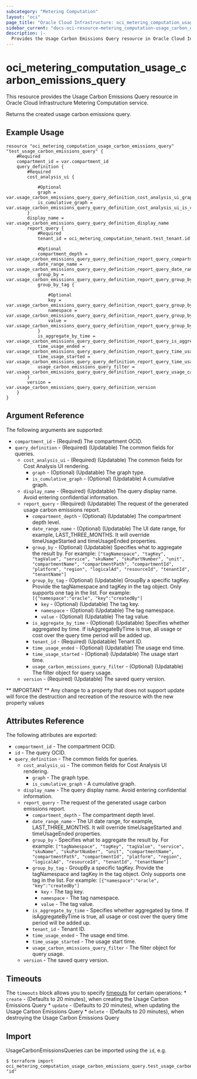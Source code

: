 ```yaml
---
subcategory: "Metering Computation"
layout: "oci"
page_title: "Oracle Cloud Infrastructure: oci_metering_computation_usage_carbon_emissions_query"
sidebar_current: "docs-oci-resource-metering_computation-usage_carbon_emissions_query"
description: |-
  Provides the Usage Carbon Emissions Query resource in Oracle Cloud Infrastructure Metering Computation service
---
```


# oci_metering_computation_usage_carbon_emissions_query
This resource provides the Usage Carbon Emissions Query resource in Oracle Cloud Infrastructure Metering Computation service.

Returns the created usage carbon emissions query.


## Example Usage

```hcl
resource "oci_metering_computation_usage_carbon_emissions_query" "test_usage_carbon_emissions_query" {
	#Required
	compartment_id = var.compartment_id
	query_definition {
		#Required
		cost_analysis_ui {

			#Optional
			graph = var.usage_carbon_emissions_query_query_definition_cost_analysis_ui_graph
			is_cumulative_graph = var.usage_carbon_emissions_query_query_definition_cost_analysis_ui_is_cumulative_graph
		}
		display_name = var.usage_carbon_emissions_query_query_definition_display_name
		report_query {
			#Required
			tenant_id = oci_metering_computation_tenant.test_tenant.id

			#Optional
			compartment_depth = var.usage_carbon_emissions_query_query_definition_report_query_compartment_depth
			date_range_name = var.usage_carbon_emissions_query_query_definition_report_query_date_range_name
			group_by = var.usage_carbon_emissions_query_query_definition_report_query_group_by
			group_by_tag {

				#Optional
				key = var.usage_carbon_emissions_query_query_definition_report_query_group_by_tag_key
				namespace = var.usage_carbon_emissions_query_query_definition_report_query_group_by_tag_namespace
				value = var.usage_carbon_emissions_query_query_definition_report_query_group_by_tag_value
			}
			is_aggregate_by_time = var.usage_carbon_emissions_query_query_definition_report_query_is_aggregate_by_time
			time_usage_ended = var.usage_carbon_emissions_query_query_definition_report_query_time_usage_ended
			time_usage_started = var.usage_carbon_emissions_query_query_definition_report_query_time_usage_started
			usage_carbon_emissions_query_filter = var.usage_carbon_emissions_query_query_definition_report_query_usage_carbon_emissions_query_filter
		}
		version = var.usage_carbon_emissions_query_query_definition_version
	}
}
```

## Argument Reference

The following arguments are supported:

* `compartment_id` - (Required) The compartment OCID.
* `query_definition` - (Required) (Updatable) The common fields for queries.
	* `cost_analysis_ui` - (Required) (Updatable) The common fields for Cost Analysis UI rendering.
		* `graph` - (Optional) (Updatable) The graph type.
		* `is_cumulative_graph` - (Optional) (Updatable) A cumulative graph.
	* `display_name` - (Required) (Updatable) The query display name. Avoid entering confidential information.
	* `report_query` - (Required) (Updatable) The request of the generated usage carbon emissions report.
		* `compartment_depth` - (Optional) (Updatable) The compartment depth level.
		* `date_range_name` - (Optional) (Updatable) The UI date range, for example, LAST_THREE_MONTHS. It will override timeUsageStarted and timeUsageEnded properties.
		* `group_by` - (Optional) (Updatable) Specifies what to aggregate the result by. For example: `["tagNamespace", "tagKey", "tagValue", "service", "skuName", "skuPartNumber", "unit", "compartmentName", "compartmentPath", "compartmentId", "platform", "region", "logicalAd", "resourceId", "tenantId", "tenantName"]` 
		* `group_by_tag` - (Optional) (Updatable) GroupBy a specific tagKey. Provide the tagNamespace and tagKey in the tag object. Only supports one tag in the list. For example: `[{"namespace":"oracle", "key":"createdBy"]` 
			* `key` - (Optional) (Updatable) The tag key.
			* `namespace` - (Optional) (Updatable) The tag namespace.
			* `value` - (Optional) (Updatable) The tag value.
		* `is_aggregate_by_time` - (Optional) (Updatable) Specifies whether aggregated by time. If isAggregateByTime is true, all usage or cost over the query time period will be added up.
		* `tenant_id` - (Required) (Updatable) Tenant ID.
		* `time_usage_ended` - (Optional) (Updatable) The usage end time.
		* `time_usage_started` - (Optional) (Updatable) The usage start time.
		* `usage_carbon_emissions_query_filter` - (Optional) (Updatable) The filter object for query usage.
	* `version` - (Required) (Updatable) The saved query version.


** IMPORTANT **
Any change to a property that does not support update will force the destruction and recreation of the resource with the new property values

## Attributes Reference

The following attributes are exported:

* `compartment_id` - The compartment OCID.
* `id` - The query OCID.
* `query_definition` - The common fields for queries.
	* `cost_analysis_ui` - The common fields for Cost Analysis UI rendering.
		* `graph` - The graph type.
		* `is_cumulative_graph` - A cumulative graph.
	* `display_name` - The query display name. Avoid entering confidential information.
	* `report_query` - The request of the generated usage carbon emissions report.
		* `compartment_depth` - The compartment depth level.
		* `date_range_name` - The UI date range, for example, LAST_THREE_MONTHS. It will override timeUsageStarted and timeUsageEnded properties.
		* `group_by` - Specifies what to aggregate the result by. For example: `["tagNamespace", "tagKey", "tagValue", "service", "skuName", "skuPartNumber", "unit", "compartmentName", "compartmentPath", "compartmentId", "platform", "region", "logicalAd", "resourceId", "tenantId", "tenantName"]` 
		* `group_by_tag` - GroupBy a specific tagKey. Provide the tagNamespace and tagKey in the tag object. Only supports one tag in the list. For example: `[{"namespace":"oracle", "key":"createdBy"]` 
			* `key` - The tag key.
			* `namespace` - The tag namespace.
			* `value` - The tag value.
		* `is_aggregate_by_time` - Specifies whether aggregated by time. If isAggregateByTime is true, all usage or cost over the query time period will be added up.
		* `tenant_id` - Tenant ID.
		* `time_usage_ended` - The usage end time.
		* `time_usage_started` - The usage start time.
		* `usage_carbon_emissions_query_filter` - The filter object for query usage.
	* `version` - The saved query version.

## Timeouts

The `timeouts` block allows you to specify [timeouts](https://registry.terraform.io/providers/oracle/oci/latest/docs/guides/changing_timeouts) for certain operations:
	* `create` - (Defaults to 20 minutes), when creating the Usage Carbon Emissions Query
	* `update` - (Defaults to 20 minutes), when updating the Usage Carbon Emissions Query
	* `delete` - (Defaults to 20 minutes), when destroying the Usage Carbon Emissions Query


## Import

UsageCarbonEmissionsQueries can be imported using the `id`, e.g.

```
$ terraform import oci_metering_computation_usage_carbon_emissions_query.test_usage_carbon_emissions_query "id"
```

